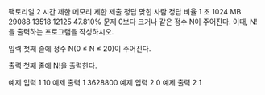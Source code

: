 팩토리얼 2
시간 제한	메모리 제한	제출	정답	맞힌 사람	정답 비율
1 초	1024 MB	29088	13518	12125	47.810%
문제
0보다 크거나 같은 정수 N이 주어진다. 이때, N!을 출력하는 프로그램을 작성하시오.

입력
첫째 줄에 정수 N(0 ≤ N ≤ 20)이 주어진다.

출력
첫째 줄에 N!을 출력한다.

예제 입력 1 
10
예제 출력 1 
3628800
예제 입력 2 
0
예제 출력 2 
1